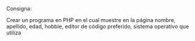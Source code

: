 Consigna:

Crear un programa en PHP en el cual muestre en la página 
    nombre, 
    apellido, 
    edad, 
    hobbie, 
    editor de código preferido, 
    sistema operativo que utiliza
